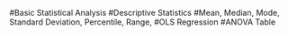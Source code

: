 #Basic Statistical Analysis
#Descriptive Statistics
#Mean, Median, Mode, Standard Deviation, Percentile, Range, 
#OLS Regression 
#ANOVA Table
